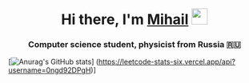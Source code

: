 <h1 align="center">Hi there, I'm <a href="https://t.me/Hhda122" target="_blank">Mihail</a> 
<img src="https://github.com/blackcater/blackcater/raw/main/images/Hi.gif" height="32"/></h1>
<h3 align="center">Computer science student, physicist from Russia 🇷🇺</h3>

[![Anurag's GitHub stats](https://github-readme-stats.vercel.app/api?username=Alienmisha)]
(https://leetcode-stats-six.vercel.app/api?username=0ngd92DPgH)]
 
